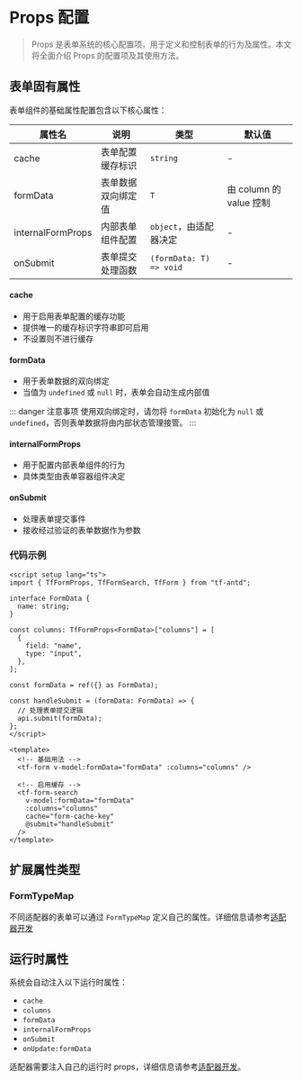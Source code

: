 # Props 配置

> Props 是表单系统的核心配置项，用于定义和控制表单的行为及属性。本文将全面介绍 Props 的配置项及其使用方法。

## 表单固有属性

表单组件的基础属性配置包含以下核心属性：

| 属性名            | 说明               | 类型                    | 默认值                  |
| ----------------- | ------------------ | ----------------------- | ----------------------- |
| cache             | 表单配置缓存标识   | `string`                | -                       |
| formData          | 表单数据双向绑定值 | `T`                     | 由 column 的 value 控制 |
| internalFormProps | 内部表单组件配置   | `object`，由适配器决定  | -                       |
| onSubmit          | 表单提交处理函数   | `(formData: T) => void` | -                       |

#### cache

- 用于启用表单配置的缓存功能
- 提供唯一的缓存标识字符串即可启用
- 不设置则不进行缓存

#### formData

- 用于表单数据的双向绑定
- 当值为 `undefined` 或 `null` 时，表单会自动生成内部值

::: danger 注意事项
使用双向绑定时，请勿将 `formData` 初始化为 `null` 或 `undefined`，否则表单数据将由内部状态管理接管。
:::

#### internalFormProps

- 用于配置内部表单组件的行为
- 具体类型由表单容器组件决定

#### onSubmit

- 处理表单提交事件
- 接收经过验证的表单数据作为参数

### 代码示例

```vue
<script setup lang="ts">
import { TfFormProps, TfFormSearch, TfForm } from "tf-antd";

interface FormData {
  name: string;
}

const columns: TfFormProps<FormData>["columns"] = [
  {
    field: "name",
    type: "input",
  },
];

const formData = ref({} as FormData);

const handleSubmit = (formData: FormData) => {
  // 处理表单提交逻辑
  api.submit(formData);
};
</script>

<template>
  <!-- 基础用法 -->
  <tf-form v-model:formData="formData" :columns="columns" />

  <!-- 启用缓存 -->
  <tf-form-search
    v-model:formData="formData"
    :columns="columns"
    cache="form-cache-key"
    @submit="handleSubmit"
  />
</template>
```

## 扩展属性类型

### FormTypeMap

不同适配器的表单可以通过 `FormTypeMap` 定义自己的属性。详细信息请参考[适配器开发](../adapter/development.md)

## 运行时属性

系统会自动注入以下运行时属性：

- `cache`
- `columns`
- `formData`
- `internalFormProps`
- `onSubmit`
- `onUpdate:formData`

适配器需要注入自己的运行时 props，详细信息请参考[适配器开发](../adapter/development.md)。
